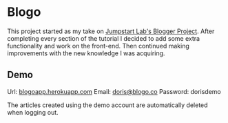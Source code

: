 # Blogo

This project started as my take on [Jumpstart Lab's Blogger Project](http://tutorials.jumpstartlab.com/projects/blogger.html). After completing every section of the tutorial I decided to add some extra functionality and work on the front-end. Then continued making improvements with the new knowledge I was acquiring.

## Demo

Url: [blogoapp.herokuapp.com](https://blogoapp.herokuapp.com)
Email: doris@blogo.co
Password: dorisdemo

The articles created using the demo account are automatically deleted when logging out.
